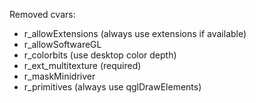 Removed cvars:
* r_allowExtensions (always use extensions if available)
* r_allowSoftwareGL
* r_colorbits (use desktop color depth)
* r_ext_multitexture (required)
* r_maskMinidriver
* r_primitives (always use qglDrawElements)
